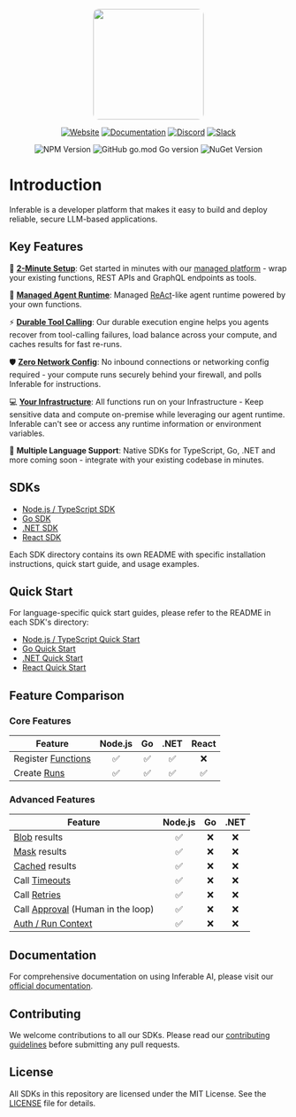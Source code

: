 <p align="center">
  <img src="https://a.inferable.ai/logo-hex.png" width="200" style="border-radius: 10px" />
</p>

<div align="center">

[![Website](https://img.shields.io/badge/website-inferable.ai-blue)](https://inferable.ai) [![Documentation](https://img.shields.io/badge/docs-inferable.ai-brightgreen)](https://docs.inferable.ai/) [![Discord](https://img.shields.io/badge/community-Discord-blue)](https://go.inferable.ai/discord) [![Slack](https://img.shields.io/badge/enterprise-Slack-blue)](https://go.inferable.ai/slack)

![NPM Version](https://img.shields.io/npm/v/inferable?color=32CD32) ![GitHub go.mod Go version](https://img.shields.io/github/go-mod/go-version/inferablehq/inferable?filename=sdk-go%2Fgo.mod&color=32CD32) ![NuGet Version](https://img.shields.io/nuget/v/inferable?color=32CD32)

</div>

# Introduction

Inferable is a developer platform that makes it easy to build and deploy reliable, secure LLM-based applications.

## Key Features

🚀 **[2-Minute Setup](https://docs.inferable.ai/pages/quick-start)**: Get started in minutes with our [managed platform](https://app.inferable.ai) - wrap your existing functions, REST APIs and GraphQL endpoints as tools.

🤖 **[Managed Agent Runtime](https://docs.inferable.ai/pages/runs)**: Managed [ReAct](https://www.promptingguide.ai/techniques/react)-like agent runtime powered by your own functions.

⚡️ **[Durable Tool Calling](https://docs.inferable.ai/pages/functions)**: Our durable execution engine helps you agents recover from tool-calling failures, load balance across your compute, and caches results for fast re-runs.

🛡️ **[Zero Network Config](https://docs.inferable.ai/pages/no-incoming-connections)**: No inbound connections or networking config required - your compute runs securely behind your firewall, and polls Inferable for instructions.

💻 **[Your Infrastructure](https://docs.inferable.ai/pages/on-premise)**: All functions run on your Infrastructure - Keep sensitive data and compute on-premise while leveraging our agent runtime. Inferable can't see or access any runtime information or environment variables.

🔌 **Multiple Language Support**: Native SDKs for TypeScript, Go, .NET and more coming soon - integrate with your existing codebase in minutes.

## SDKs

- [Node.js / TypeScript SDK](./sdk-node/README.md)
- [Go SDK](./sdk-go/README.md)
- [.NET SDK](./sdk-dotnet/README.md)
- [React SDK](./sdk-react/README.md)

Each SDK directory contains its own README with specific installation instructions, quick start guide, and usage examples.

## Quick Start

For language-specific quick start guides, please refer to the README in each SDK's directory:

- [Node.js / TypeScript Quick Start](./sdk-node/README.md#quick-start)
- [Go Quick Start](./sdk-go/README.md#quick-start)
- [.NET Quick Start](./sdk-dotnet/README.md#quick-start)
- [React Quick Start](./sdk-react/README.md#quick-start)

## Feature Comparison

### Core Features

| Feature                                                         | Node.js | Go  | .NET | React |
| --------------------------------------------------------------- | :-----: | :-: | :--: | :---: |
| Register [Functions](https://docs.inferable.ai/pages/functions) |   ✅    | ✅  |  ✅  |   ❌  |
| Create [Runs](https://docs.inferable.ai/pages/runs)             |   ✅    | ✅  |  ✅  |   ✅  |

### Advanced Features

| Feature                                                                                                  | Node.js | Go  | .NET |
| -------------------------------------------------------------------------------------------------------- | :-----: | :-: | :--: |
| [Blob](https://docs.inferable.ai/pages/functions#blob) results                                           |   ✅    | ❌  |  ❌  |
| [Mask](https://docs.inferable.ai/pages/functions#masked) results                                         |   ✅    | ❌  |  ❌  |
| [Cached](https://docs.inferable.ai/pages/functions#config-cache) results                                 |   ✅    | ❌  |  ❌  |
| Call [Timeouts](https://docs.inferable.ai/pages/functions#config-timeoutseconds)                         |   ✅    | ❌  |  ❌  |
| Call [Retries](https://docs.inferable.ai/pages/functions#config-retrycountonstall)                       |   ✅    | ❌  |  ❌  |
| Call [Approval](https://docs.inferable.ai/pages/functions#config-requiresapproval) (Human in the loop)   |   ✅    | ❌  |  ❌  |
| [Auth / Run Context](https://docs.inferable.ai/pages/runs#context)                                       |   ✅    | ❌  |  ❌  |

## Documentation

For comprehensive documentation on using Inferable AI, please visit our [official documentation](https://docs.inferable.ai/).

## Contributing

We welcome contributions to all our SDKs. Please read our [contributing guidelines](./CONTRIBUTING.md) before submitting any pull requests.

## License

All SDKs in this repository are licensed under the MIT License. See the [LICENSE](./LICENSE) file for details.
